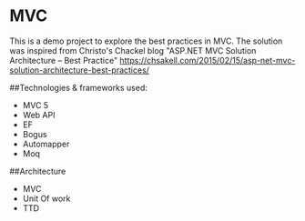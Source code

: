 # MVC
This is a demo project to explore the best practices in MVC. 
The solution was inspired from Christo's Chackel blog "ASP.NET MVC Solution Architecture – Best Practice"
https://chsakell.com/2015/02/15/asp-net-mvc-solution-architecture-best-practices/

##Technologies & frameworks used:
- MVC 5
- Web API
- EF
- Bogus
- Automapper
- Moq




##Architecture
- MVC
- Unit Of work
- TTD
